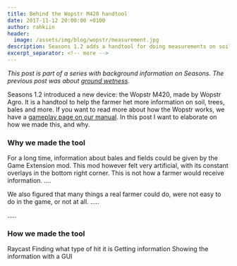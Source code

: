 ```yaml
---
title: Behind the Wopstr M420 handtool
date: 2017-11-12 20:00:00 +0100
author: rahkiin
header:
  image: /assets/img/blog/wopstr/measurement.jpg
description: Seasons 1.2 adds a handtool for doing measurements on soil, trees bales and more, to give the farmer more information about what is happening.
excerpt_separator: <!-- more -->
---
```


_This post is part of a series with background information on Seasons. The previous post was about [ground wetness](/blog/2017/11/09/grount-wetness)._

Seasons 1.2 introduced a new device: the Wopstr M420, made by Wopstr Agro. It is a handtool to help the farmer het more information on soil, trees, bales and more. If you want to read more about how the Wopstr works, we have a [gameplay page on our manual](/mods/seasons/manual/gameplay/measuring). In this post I want to elaborate on how we made this, and why.

<!-- more -->

### Why we made the tool

For a long time, information about bales and fields could be given by the Game Extension mod. This mod however felt very artificial, with its constant overlays in the bottom right corner. This is not how a farmer would receive information. ....

We also figured that many things a real farmer could do, were not easy to do in the game, or not at all. .....

.....

### How we made the tool

Raycast
Finding what type of hit it is
Getting information
Showing the information with a GUI
